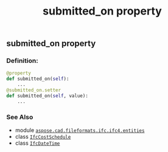 ﻿---
title: submitted_on property
second_title: Aspose.CAD for Python via .NET API References
description: 
type: docs
weight: 140
url: /python-net/aspose.cad.fileformats.ifc.ifc4.entities/ifccostschedule/submitted_on/
is_root: false
---

## submitted_on property

### Definition:
```python
@property
def submitted_on(self):
    ...
@submitted_on.setter
def submitted_on(self, value):
    ...
```

### See Also
* module [`aspose.cad.fileformats.ifc.ifc4.entities`](../../)
* class [`IfcCostSchedule`](/cad/python-net/aspose.cad.fileformats.ifc.ifc4.entities/ifccostschedule)
* class [`IfcDateTime`](/cad/python-net/aspose.cad.fileformats.ifc.ifc4.types/ifcdatetime)
